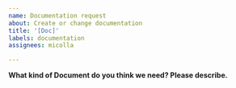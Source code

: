 ```yaml
---
name: Documentation request
about: Create or change documentation
title: '[Doc]'
labels: documentation 
assignees: micolla

---
```


**What kind of Document do you think we need? Please describe.**
